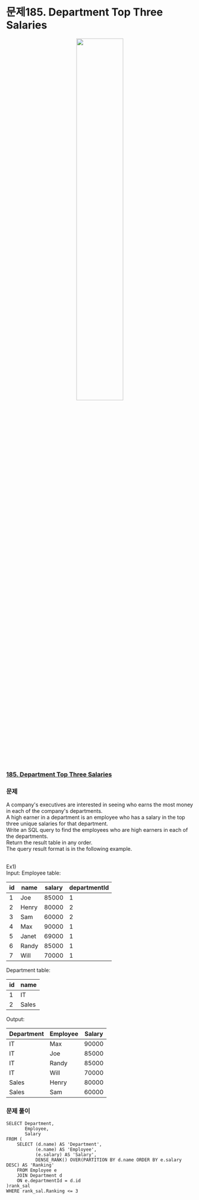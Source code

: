 # 문제185. Department Top Three Salaries
<center><img src="https://upload.wikimedia.org/wikipedia/commons/thumb/0/0a/LeetCode_Logo_black_with_text.svg/458px-LeetCode_Logo_black_with_text.svg.png?20200122084501" width="50%" height="50%"></center>

### [185. Department Top Three Salaries](https://leetcode.com/problems/department-top-three-salaries/description/)

### 문제
A company's executives are interested in seeing who earns the most money in each of the company's departments. <br>
A high earner in a department is an employee who has a salary in the top three unique salaries for that department.<br>
Write an SQL query to find the employees who are high earners in each of the departments.<br>
Return the result table in any order.<br>
The query result format is in the following example.<br>

<br>
Ex1)<br>
Input: 
Employee table:

| id | name  | salary | departmentId |
|---|---|---|---|
| 1  | Joe   | 85000  | 1            |
| 2  | Henry | 80000  | 2            |
| 3  | Sam   | 60000  | 2            |
| 4  | Max   | 90000  | 1            |
| 5  | Janet | 69000  | 1            |
| 6  | Randy | 85000  | 1            |
| 7  | Will  | 70000  | 1            |

Department table:

| id | name  |
|---|---|
| 1  | IT    |
| 2  | Sales |

Output: 

| Department | Employee | Salary |
|---|---|---|
| IT         | Max      | 90000  |
| IT         | Joe      | 85000  |
| IT         | Randy    | 85000  |
| IT         | Will     | 70000  |
| Sales      | Henry    | 80000  |
| Sales      | Sam      | 60000  |


### 문제 풀이
```Mysql
SELECT Department,
       Employee,
       Salary
FROM (
    SELECT (d.name) AS 'Department', 
           (e.name) AS 'Employee', 
           (e.salary) AS 'Salary',
           DENSE_RANK() OVER(PARTITION BY d.name ORDER BY e.salary DESC) AS 'Ranking'
    FROM Employee e
    JOIN Department d
    ON e.departmentId = d.id
)rank_sal
WHERE rank_sal.Ranking <= 3
```
